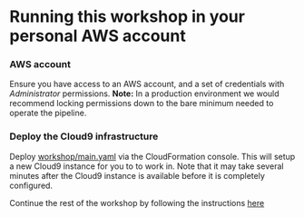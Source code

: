 # Running this workshop in your personal AWS account

### AWS account

Ensure you have access to an AWS account, and a set of credentials with *Administrator* permissions. **Note:** In a production environment we would recommend locking permissions down to the bare minimum needed to operate the pipeline.

### Deploy the Cloud9 infrastructure

Deploy [workshop/main.yaml](../workshop/main.yaml) via the CloudFormation console. This will setup a new Cloud9 instance for you to to work in. Note that it may take several minutes after the Cloud9 instance is available before it is completely configured.

Continue the rest of the workshop by following the instructions [here](../README.md#Configure-the-AWS-Cloud9-environment)
